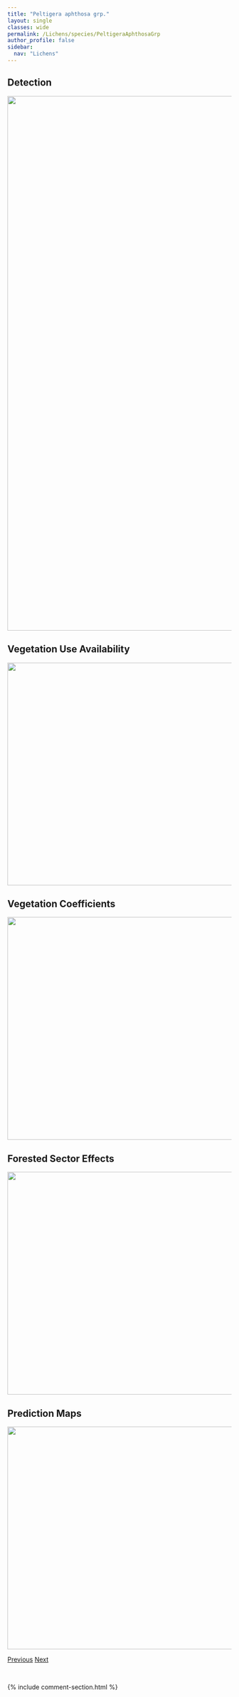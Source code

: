 ```yaml
---
title: "Peltigera aphthosa grp."
layout: single
classes: wide
permalink: /Lichens/species/PeltigeraAphthosaGrp
author_profile: false
sidebar:
  nav: "Lichens"
---
```


<h2>Detection</h2>

<a href="https://drive.google.com/uc?export=view&id=1VxnlByNz5rjuCk9fhwqXDBkNXh2e3PIz">
<img src="https://drive.google.com/uc?export=view&id=1VxnlByNz5rjuCk9fhwqXDBkNXh2e3PIz" height = "1200" width = "800">
</a>


<h2>Vegetation Use Availability</h2>

<a href="https://drive.google.com/uc?export=view&id=1Q6o_TeoMRnfn4A0QgPtHmZoXxVSPrOjP">
<img src="https://drive.google.com/uc?export=view&id=1Q6o_TeoMRnfn4A0QgPtHmZoXxVSPrOjP" height = "500" width = "1000">
</a>


<h2>Vegetation Coefficients</h2>

<a href="https://drive.google.com/uc?export=view&id=16wGoss4pXbxECX4DsuwDCh7iT3jaOXFN">
<img src="https://drive.google.com/uc?export=view&id=16wGoss4pXbxECX4DsuwDCh7iT3jaOXFN" height = "500" width = "1000">
</a>


<h2>Forested Sector Effects</h2>

<a href="https://drive.google.com/uc?export=view&id=1Q2djY-kHq3LfAHpx0k4ipC8c_2ugfAWv">
<img src="https://drive.google.com/uc?export=view&id=1Q2djY-kHq3LfAHpx0k4ipC8c_2ugfAWv" height = "500" width = "1000">
</a>


<h2>Prediction Maps</h2>

<a href="https://drive.google.com/uc?export=view&id=15EGCp0F7P4iBSIYdQQ2Ud6PTBQVXjmjW">
<img src="https://drive.google.com/uc?export=view&id=15EGCp0F7P4iBSIYdQQ2Ud6PTBQVXjmjW" height = "500" width = "1000">
</a>


<a href="/DevelopmentWebsite/Lichens/species/ParmeliopsisHyperopta" class="pagination--pager" title="Parmeliopsis hyperopta">Previous</a> <a href="/DevelopmentWebsite/Lichens/species/PeltigeraBritannica" class="pagination--pager" title="Peltigera britannica">Next</a>

<p>&nbsp;</p>

{% include comment-section.html %}

